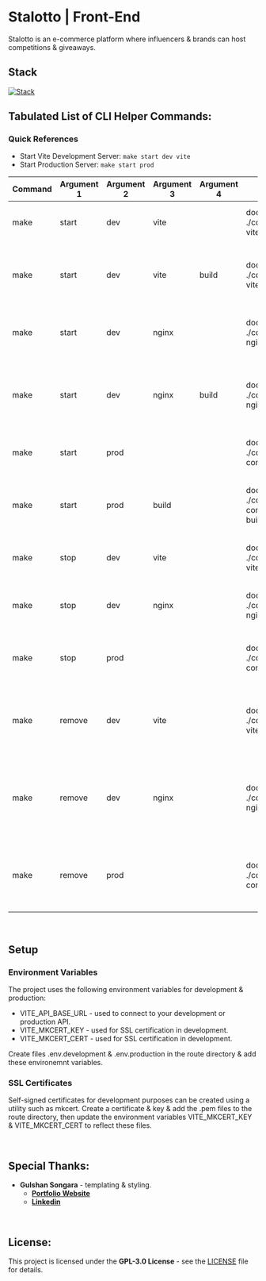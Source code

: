 # Stalotto | Front-End
Stalotto is an e-commerce platform where influencers & brands can host competitions & giveaways.

## Stack
[![Stack](https://skillicons.dev/icons?i=react,graphql,git,github,aws)](https://skillicons.dev)
<br/>


## Tabulated List of CLI Helper Commands:

### Quick References
- Start Vite Development Server: `make start dev vite`
- Start Production Server: `make start prod`

| Command | Argument 1 | Argument 2 | Argument 3 | Argument 4 | Command | Function |
| ---- | ---- | ---- | ---- | ---- | ---- | ---- |
| make | start | dev | vite |  | docker-compose -f ./compose/compose.dev-vite.yaml up -d | starts running vite development server |
| make | start | dev | vite | build | docker-compose -f ./compose/compose.dev-vite.yaml up -d –build | starts running vite development server & rebuilds images |
| make | start | dev | nginx |  | docker-compose -f ./compose/compose.dev-nginx.yaml up -d | starts running nginx development server |
| make | start | dev | nginx | build | docker-compose -f ./compose/compose.dev-nginx.yaml up -d –build | starts running nginx development server & rebuilds images |
| make | start | prod |  |  | docker-compose -f ./compose/docker-compose.yaml up -d | starts running production nginx server |
| make | start | prod | build |  | docker-compose -f ./compose/docker-compose.yaml up -d –build | starts running production server & rebuilds containers |
| make | stop | dev | vite |  | docker-compose -f ./compose/compose.dev-vite.yaml stop | stops running vite development server |
| make | stop | dev | nginx |  | docker-compose -f ./compose/compose.dev-nginx.yaml stop | stops running nginx development server |
| make | stop | prod |  |  | docker-compose -f ./compose/docker-compose.yaml stop | stops running nginx production server |
| make | remove | dev | vite |  | docker-compose -f ./compose/compose.dev-vite.yaml down | stops running vite development server & removes containers in group |
| make | remove | dev | nginx |  | docker-compose -f ./compose/compose.dev-nginx.yaml down | stops running nginx development server & removes containers in group |
| make | remove | prod |  |  | docker-compose -f ./compose/docker-compose.yaml down | stops running production server & removes containers in group |
<br/>

## Setup

### Environment Variables
The project uses the following environment variables for development & production:
- VITE_API_BASE_URL - used to connect to your development or production API.
- VITE_MKCERT_KEY - used for SSL certification in development.
- VITE_MKCERT_CERT - used for SSL certification in development.

Create files .env.development & .env.production in the route directory & add these environemnt variables.

### SSL Certificates
Self-signed certificates for development purposes can be created using a utility such as mkcert. Create a certificate & key & add the .pem files to the route directory, then update the environment variables VITE_MKCERT_KEY & VITE_MKCERT_CERT to reflect these files.

<br />

## Special Thanks:

- **Gulshan Songara** - templating & styling.
  - **[Portfolio Website](https://gulshansongara.netlify.app)**
  - **[Linkedin](https://www.linkedin.com/in/gulshan-songara/)**

<br/>

## License:

This project is licensed under the  **GPL-3.0 License** - see the [LICENSE](LICENSE.md) file for details. 
